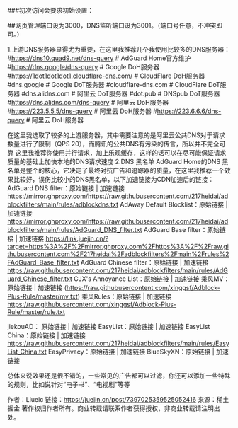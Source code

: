 ###初次访问会要求初始设置：

##网页管理端口设为3000，DNS监听端口设为3001。（端口号任意，不冲突即可。）

1.上游DNS服务器显得尤为重要，在这里我推荐几个我使用比较多的DNS服务器：
#https://dns10.quad9.net/dns-query	# AdGuard Home官方维护
#https://dns.google/dns-query	# Google DoH服务器
#https://1dot1dot1dot1.cloudflare-dns.com/	# CloudFlare DoH服务器
#dns.google	# Google DoT服务器
#cloudflare-dns.com # CloudFlare DoT服务器
#dns.alidns.com	# 阿里云 DoT服务器
#dot.pub	# DNSpub DoT服务器
#https://dns.alidns.com/dns-query # 阿里云 DoH服务器
#https://223.5.5.5/dns-query	# 阿里云 DoH服务器
#https://223.6.6.6/dns-query	# 阿里云 DoH服务器

在这里我选取了较多的上游服务器，其中需要注意的是阿里云公共DNS对于请求数量进行了限制（QPS 20），而腾讯的公共DNS有污染的传言，所以并不完全可靠
这里我推荐你使用并行请求，加上乐观缓存，这样的话可以在尽可能保证请求质量的基础上加快本地的DNS请求速度
2.DNS 黑名单
AdGuard Home的DNS 黑名单是整个的核心，它决定了最终对抗广告和追踪器的质量，在这里我推荐一个效果比较好，误伤比较小的DNS黑名单，以下加速链接为CDN加速后的链接：
AdGuard DNS filter：原始链接 | 加速链接
https://mirror.ghproxy.com/https://raw.githubusercontent.com/217heidai/adblockfilters/main/rules/adblockdns.txt
AdAway Default Blocklist：原始链接 | 加速链接
https://mirror.ghproxy.com/https://raw.githubusercontent.com/217heidai/adblockfilters/main/rules/AdGuard_DNS_filter.txt
AdGuard Base filter：原始链接 | 加速链接
https://link.juejin.cn/?target=https%3A%2F%2Fmirror.ghproxy.com%2Fhttps%3A%2F%2Fraw.githubusercontent.com%2F217heidai%2Fadblockfilters%2Fmain%2Frules%2FAdGuard_Base_filter.txt
AdGuard Chinese filter：原始链接 | 加速链接
https://raw.githubusercontent.com/217heidai/adblockfilters/main/rules/AdGuard_Chinese_filter.txt
CJX's Annoyance List：原始链接 | 加速链接
乘风MV：原始链接 |  加速链接
(https://raw.githubusercontent.com/xinggsf/Adblock-Plus-Rule/master/mv.txt)
乘风Rules：原始链接 | 加速链接
https://raw.githubusercontent.com/xinggsf/Adblock-Plus-Rule/master/rule.txt

jiekouAD： 原始链接 | 加速链接
EasyList：原始链接 | 加速链接
EasyList China：原始链接 | 加速链接
https://raw.githubusercontent.com/217heidai/adblockfilters/main/rules/EasyList_China.txt
EasyPrivacy：原始链接 | 加速链接
BlueSkyXN：原始链接 | 加速链接

总体来说效果还是很不错的，一些常见的广告都可以过滤，你还可以添加一些特殊的规则，比如说针对“电子书”、“电视剧”等等

作者：Liueic
链接：https://juejin.cn/post/7397025359525052416
来源：稀土掘金
著作权归作者所有。商业转载请联系作者获得授权，非商业转载请注明出处。
